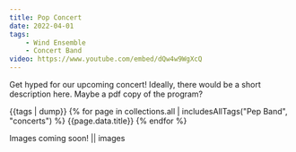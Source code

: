 ```yaml
---
title: Pop Concert
date: 2022-04-01
tags:
    - Wind Ensemble
    - Concert Band
video: https://www.youtube.com/embed/dQw4w9WgXcQ
---
```


Get hyped for our upcoming concert! Ideally, there would be a short description here. Maybe a pdf copy of the program?

{{tags | dump}}
{% for page in collections.all | includesAllTags("Pep Band", "concerts") %}
{{page.data.title}}
{% endfor %}

<!-- TODO: Generate with template -->
<!--script>has the concert passed or is upcoming?</script-->
Images coming soon! || images